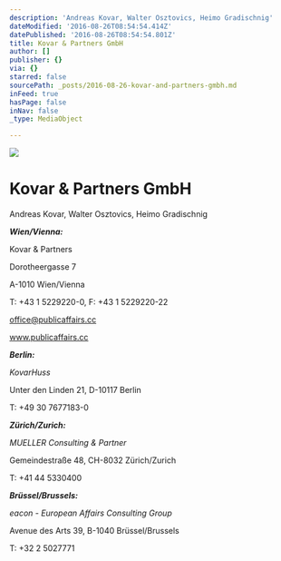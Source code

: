```yaml
---
description: 'Andreas Kovar, Walter Osztovics, Heimo Gradischnig'
dateModified: '2016-08-26T08:54:54.414Z'
datePublished: '2016-08-26T08:54:54.801Z'
title: Kovar & Partners GmbH
author: []
publisher: {}
via: {}
starred: false
sourcePath: _posts/2016-08-26-kovar-and-partners-gmbh.md
inFeed: true
hasPage: false
inNav: false
_type: MediaObject

---
```

![](https://the-grid-user-content.s3-us-west-2.amazonaws.com/5dc8d9fd-c648-4aa8-84be-1787b0fb59b1.jpg)

# Kovar & Partners GmbH

Andreas Kovar, Walter Osztovics, Heimo Gradischnig

_**Wien/Vienna:**_

Kovar & Partners

Dorotheergasse 7

A-1010 Wien/Vienna

T: +43 1 5229220-0, F: +43 1 5229220-22

office@publicaffairs.cc

www.publicaffairs.cc

_**Berlin:**_

_KovarHuss_

Unter den Linden 21, D-10117 Berlin

T: +49 30 7677183-0

_**Zürich/Zurich:**_

_MUELLER Consulting & Partner_

Gemeindestraße 48, CH-8032 Zürich/Zurich

T: +41 44 5330400

_**Brüssel/Brussels:**_

_eacon - European Affairs Consulting Group_

Avenue des Arts 39, B-1040 Brüssel/Brussels

T: +32 2 5027771